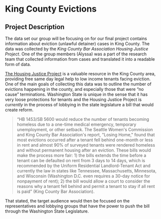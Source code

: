 # King County Evictions

## Project Description
The data set our group will be focusing on for our final project contains information about eviction (unlawful detainer) cases in King County. The data was collected by the *King County Bar Association Housing Justice Project*. One of the group members (Alyssa) was a part of the research team that collected information from cases and translated it into a readable form of data. 

[The Housing Justice Project](https://www.kcba.org/For-the-Public/Free-Legal-Assistance/Housing-Justice-Project) is a valuable resource in the King County area, providing free same day legal help to low income tenants facing eviction. One of the main goals of collecting this data was to outline the number of evictions happening in the county, and especially those that were “no cause” terminations. Washington State is unique in the sense that it has very loose protections for tenants and the Housing Justice Project is _currently_ in the process of lobbying in the state legislature a bill that would create reform. 

>“HB 1453/SB 5600 would reduce the number of tenants becoming homeless due to a one-time medical emergency, temporary unemployment, or other setback. The Seattle Women's Commission and King County Bar Association's report, "Losing Home," found that most evictions occurred after a tenant fell behind one-month or less in rent and almost 90% of surveyed tenants were rendered homeless and without permanent housing after an eviction. These bills would make the process more fair: 1) the bills extends the time before a tenant can be defaulted on rent from 3 days to 14 days, which is recommended by the Uniform Residential Landlord-Tenant Act and currently the law in states like Tennessee, Massachusetts, Minnesota, and Wisconsin (Washington D.C. even requires a 30-day notice for nonpayment of rent); 2) the bill would allow a court to consider the reasons why a tenant fell behind and permit a tenant to stay if all rent is paid” (King County Bar Association).

That stated, the target audience would then be focused on the representatives and lobbying groups that have the power to push the bill through the Washington State Legislature.

